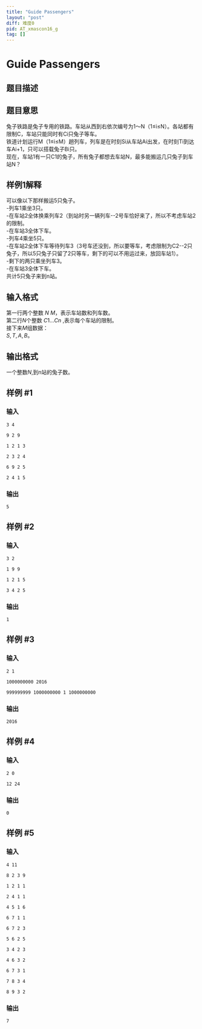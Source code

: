```yaml
---
title: "Guide Passengers"
layout: "post"
diff: 难度0
pid: AT_xmascon16_g
tag: []
---
```


# Guide Passengers

## 题目描述

## 题目意思  
兔子铁路是兔子专用的铁路。车站从西到右依次编号为1～N（1≤i≤N）。各站都有限制C，车站只能同时有Ci只兔子等车。  
铁道计划运行M（1≤i≤M）趟列车，列车是在时刻Si从车站Ai出发，在时刻Ti到达车Ai+1，只可以搭载兔子Bi只。  
现在，车站1有一只C1的兔子，所有兔子都想去车站N，最多能搬运几只兔子到车站N？  

## 样例1解释   
可以像以下那样搬运5只兔子。  
-列车1乘坐3只。  
-在车站2全体换乘列车2（到站时另一辆列车--2号车恰好来了，所以不考虑车站2的限制。  
-在车站3全体下车。  
-列车4乘坐5只。  
-在车站2全体下车等待列车3（3号车还没到，所以要等车，考虑限制为C2--2只兔子，所以5只兔子只留了2只等车，剩下的可以不用运过来，放回车站1）。  
-剩下的两只乘坐列车3。  
-在车站3全体下车。  
共计5只兔子来到n站。

## 输入格式

第一行两个整数 $N$ $M$，表示车站数和列车数。  
第二行$N$个整数 $C1...Cn$ ,表示每个车站的限制。   
接下来$M$组数据：  
$S,T,A,B$。

## 输出格式

一个整数$N$,到n站的兔子数。

## 样例 #1

### 输入

```
3 4
9 2 9
1 2 1 3
2 3 2 4
6 9 2 5
2 4 1 5
```

### 输出

```
5
```

## 样例 #2

### 输入

```
3 2
1 9 9
1 2 1 5
3 4 2 5
```

### 输出

```
1
```

## 样例 #3

### 输入

```
2 1
1000000000 2016
999999999 1000000000 1 1000000000
```

### 输出

```
2016
```

## 样例 #4

### 输入

```
2 0
12 24
```

### 输出

```
0
```

## 样例 #5

### 输入

```
4 11
8 2 3 9
1 2 1 1
2 4 1 1
4 5 1 6
6 7 1 1
6 7 2 3
5 6 2 5
3 4 2 3
4 6 3 2
6 7 3 1
7 8 3 4
8 9 3 2
```

### 输出

```
7
```

